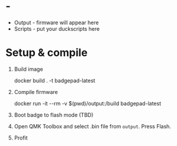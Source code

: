 # -

* Output - firmware will appear here
* Scripts - put your duckscripts here

# Setup & compile

1. Build image

    docker build . -t badgepad-latest 

2. Compile firmware

    docker run -it --rm -v $(pwd)/output:/build badgepad-latest

3. Boot badge to flash mode (TBD)
4. Open QMK Toolbox and select .bin file from `output`. Press Flash.
5. Profit
